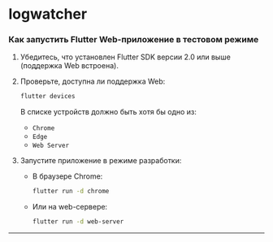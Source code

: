 # logwatcher

### Как запустить Flutter Web-приложение в тестовом режиме

1. Убедитесь, что установлен Flutter SDK версии 2.0 или выше (поддержка Web встроена).

2. Проверьте, доступна ли поддержка Web:

   ```bash
   flutter devices
   ```

   В списке устройств должно быть хотя бы одно из:

   * `Chrome`
   * `Edge`
   * `Web Server`

4. Запустите приложение в режиме разработки:

   * В браузере Chrome:

     ```bash
     flutter run -d chrome
     ```

   * Или на web-сервере:

     ```bash
     flutter run -d web-server
     ```

---
